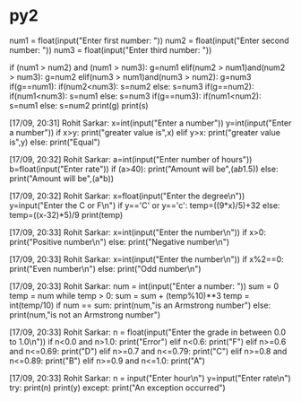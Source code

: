 # py2

num1 = float(input("Enter first number: "))
num2 = float(input("Enter second number: "))
num3 = float(input("Enter third number: "))
 
if (num1 > num2) and (num1 > num3):
	g=num1
elif(num2 > num1)and(num2 > num3):
	g=num2
elif(num3 > num1)and(num3 > num2):
	g=num3
if(g==num1):
	if(num2<num3):
		s=num2
	else:
		s=num3
if(g==num2):
	if(num1<num3):
		s=num1
	else:
		s=num3
if(g==num3):
	if(num1<num2):
		s=num1
	else:
		s=num2
print(g)
print(s)

[17/09, 20:31] Rohit Sarkar: x=int(input("Enter a number"))
y=int(input("Enter a number"))
if x>y:
    print("greater value is",x)
elif y>x:
    print("greater value is",y)
else:
    print("Equal")

[17/09, 20:32] Rohit Sarkar: a=int(input("Enter number of hours"))
b=float(input("Enter rate"))
if (a>40):
	print("Amount will be",(a*b*1.5))
else:
	print("Amount will be",(a*b))

[17/09, 20:32] Rohit Sarkar: x=float(input("Enter the degree\n"))
y=input("Enter the C or F\n")
if y=='C' or y=='c':
	temp=((9*x)/5)+32
else:
	temp=((x-32)*5)/9
print(temp)

[17/09, 20:33] Rohit Sarkar: x=int(input("Enter the number\n"))
if x>0:
	print("Positive number\n")
else:
	print("Negative number\n")

[17/09, 20:33] Rohit Sarkar: x=int(input("Enter the number\n"))
if x%2==0:
	print("Even number\n")
else:
	print("Odd number\n")

[17/09, 20:33] Rohit Sarkar: num = int(input("Enter a number: "))
sum = 0
temp = num
while temp > 0:
    sum = sum + (temp%10)**3 
    temp = int(temp/10)
if num == sum:
   print(num,"is an Armstrong number")
else:
   print(num,"is not an Armstrong number")

[17/09, 20:33] Rohit Sarkar: n = float(input("Enter the grade in between 0.0 to 1.0\n"))
if n<0.0 and n>1.0:
	print("Error")
elif n<0.6:
	print("F")
elif n>=0.6 and n<=0.69:
	print("D")
elif n>=0.7 and n<=0.79:
	print("C")
elif n>=0.8 and n<=0.89:
	print("B")
elif n>=0.9 and n<=1.0:
	print("A")

[17/09, 20:33] Rohit Sarkar: n = input("Enter hour\n")
y=input("Enter rate\n")
try:
  print(n)
  print(y)
except:
  print("An exception occurred")
